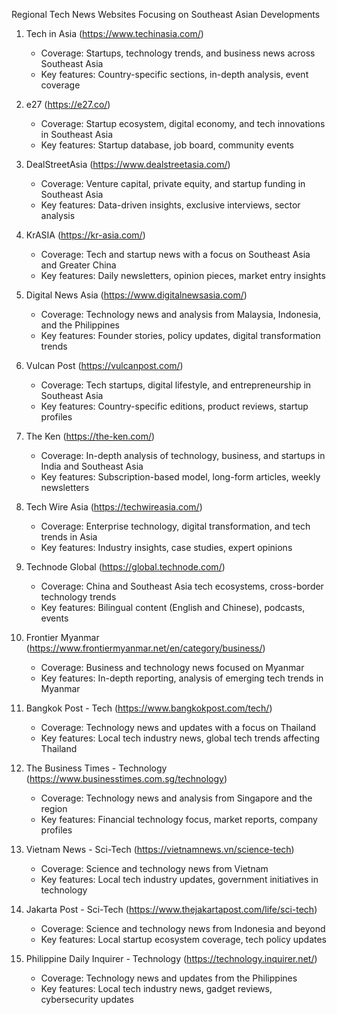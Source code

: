 Regional Tech News Websites Focusing on Southeast Asian Developments

1. Tech in Asia (https://www.techinasia.com/)
   - Coverage: Startups, technology trends, and business news across Southeast Asia
   - Key features: Country-specific sections, in-depth analysis, event coverage

2. e27 (https://e27.co/)
   - Coverage: Startup ecosystem, digital economy, and tech innovations in Southeast Asia
   - Key features: Startup database, job board, community events

3. DealStreetAsia (https://www.dealstreetasia.com/)
   - Coverage: Venture capital, private equity, and startup funding in Southeast Asia
   - Key features: Data-driven insights, exclusive interviews, sector analysis

4. KrASIA (https://kr-asia.com/)
   - Coverage: Tech and startup news with a focus on Southeast Asia and Greater China
   - Key features: Daily newsletters, opinion pieces, market entry insights

5. Digital News Asia (https://www.digitalnewsasia.com/)
   - Coverage: Technology news and analysis from Malaysia, Indonesia, and the Philippines
   - Key features: Founder stories, policy updates, digital transformation trends

6. Vulcan Post (https://vulcanpost.com/)
   - Coverage: Tech startups, digital lifestyle, and entrepreneurship in Southeast Asia
   - Key features: Country-specific editions, product reviews, startup profiles

7. The Ken (https://the-ken.com/)
   - Coverage: In-depth analysis of technology, business, and startups in India and Southeast Asia
   - Key features: Subscription-based model, long-form articles, weekly newsletters

8. Tech Wire Asia (https://techwireasia.com/)
   - Coverage: Enterprise technology, digital transformation, and tech trends in Asia
   - Key features: Industry insights, case studies, expert opinions

9. Technode Global (https://global.technode.com/)
   - Coverage: China and Southeast Asia tech ecosystems, cross-border technology trends
   - Key features: Bilingual content (English and Chinese), podcasts, events

10. Frontier Myanmar (https://www.frontiermyanmar.net/en/category/business/)
    - Coverage: Business and technology news focused on Myanmar
    - Key features: In-depth reporting, analysis of emerging tech trends in Myanmar

11. Bangkok Post - Tech (https://www.bangkokpost.com/tech/)
    - Coverage: Technology news and updates with a focus on Thailand
    - Key features: Local tech industry news, global tech trends affecting Thailand

12. The Business Times - Technology (https://www.businesstimes.com.sg/technology)
    - Coverage: Technology news and analysis from Singapore and the region
    - Key features: Financial technology focus, market reports, company profiles

13. Vietnam News - Sci-Tech (https://vietnamnews.vn/science-tech)
    - Coverage: Science and technology news from Vietnam
    - Key features: Local tech industry updates, government initiatives in technology

14. Jakarta Post - Sci-Tech (https://www.thejakartapost.com/life/sci-tech)
    - Coverage: Science and technology news from Indonesia and beyond
    - Key features: Local startup ecosystem coverage, tech policy updates

15. Philippine Daily Inquirer - Technology (https://technology.inquirer.net/)
    - Coverage: Technology news and updates from the Philippines
    - Key features: Local tech industry news, gadget reviews, cybersecurity updates